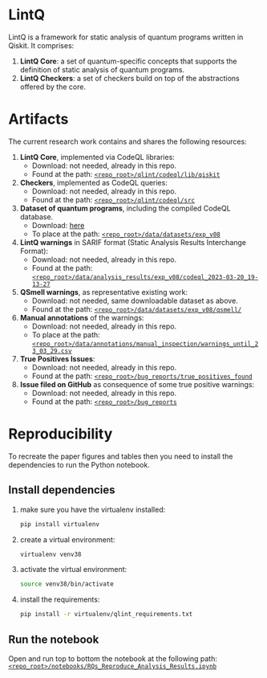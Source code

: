 # LintQ


LintQ is a framework for static analysis of quantum programs written in Qiskit.
It comprises:
1. **LintQ Core**: a set of quantum-specific concepts that supports the definition of static analysis of quantum programs.
2. **LintQ Checkers**: a set of checkers build on top of the abstractions offered by the core.

# Artifacts

The current research work contains and shares the following resources:

1. **LintQ Core**, implemented via CodeQL libraries:
    - Download: not needed, already in this repo.
    - Found at the path: [`<repo_root>/qlint/codeql/lib/qiskit`](qlint/codeql/lib/qiskit)
1. **Checkers**, implemented as CodeQL queries:
    - Download: not needed, already in this repo.
    - Found at the path: [`<repo_root>/qlint/codeql/src`](qlint/codeql/src)
1. **Dataset of quantum programs**, including the compiled CodeQL database.
    - Download: [here](https://figshare.com/s/8a120be10fe2292f4520)
    - To place at the path: [`<repo_root>/data/datasets/exp_v08`](data/datasets/exp_v08)
1. **LintQ warnings** in SARIF format (Static Analysis Results Interchange Format):
    - Download: not needed, already in this repo.
    - Found at the path: [`<repo_root>/data/analysis_results/exp_v08/codeql_2023-03-20_19-13-27`](data/analysis_results/exp_v08/codeql_2023-03-20_19-13-27)
1. **QSmell warnings**, as representative existing work:
    - Download: not needed, same downloadable dataset as above.
    - Found at the path: [`<repo_root>/data/datasets/exp_v08/qsmell/`](data/datasets/exp_v08/qsmell/)
1. **Manual annotations** of the warnings:
    - Download: not needed, already in this repo.
    - To place at the path: [`<repo_root>/data/annotations/manual_inspection/warnings_until_23_03_29.csv`](data/annotations/manual_inspection/warnings_until_23_03_29.csv)
1. **True Positives Issues**:
    - Download: not needed, already in this repo.
    - Found at the path: [`<repo_root>/bug_reports/true_positives_found`](bug_reports/true_positives_found)
1. **Issue filed on GitHub** as consequence of some true positive warnings:
    - Download: not needed, already in this repo.
    - Found at the path: [`<repo_root>/bug_reports`](bug_reports)


# Reproducibility

To recreate the paper figures and tables  then you need to install the dependencies to run the Python notebook.

## Install dependencies

1. make sure you have the virtualenv installed:
    ```bash
    pip install virtualenv
    ```
2. create a virtual environment:
    ```bash
    virtualenv venv38
    ```
3. activate the virtual environment:
    ```bash
    source venv38/bin/activate
    ```
4. install the requirements:
    ```bash
    pip install -r virtualenv/qlint_requirements.txt
    ```

## Run the notebook

Open and run top to bottom the notebook at the following path:
[`<repo_root>/notebooks/RQs_Reproduce_Analysis_Results.ipynb`](notebooks/RQs_Reproduce_Analysis_Results.ipynb)
